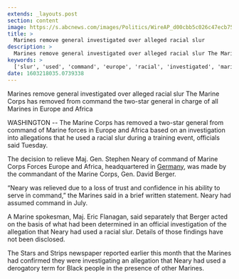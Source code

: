 ```yaml
--- 
extends: _layouts.post 
section: content 
image: https://s.abcnews.com/images/Politics/WireAP_d00cbb5c026c47ecb7594a5018f8dea0_16x9_992.jpg 
title: > 
  Marines remove general investigated over alleged racial slur 
description: > 
  Marines remove general investigated over alleged racial slur The Marine Corps has removed from command the two-star general in charge of all Marines in Europe and AfricaWASHINGTON -- The Marine Corps has removed a two-star general from command of Marine forces in Europe and Africa based on an investigation into allegations that he used a racial slur during a training event, officials said Tuesday.The decision to relieve Maj. Gen. Stephen Neary of command of Marine Corps Forces Europe and Africa, headquartered in Germany, was made by the commandant of the Marine Corps, Gen. David Berger.“Neary was relieved due to a loss of trust and confidence in his ability to serve in command,” the Marines said in a brief written statement.A Marine spokesman, Maj. Eric Flanagan, said separately that Berger acted on the basis of what had been determined in an official investigation of the allegation that Neary had used a racial slur.The Stars and Strips newspaper reported earlier this month that the Marines had confirmed they were investigating an allegation that Neary had used a derogatory term for Black people in the presence of other Marines. 
keywords: > 
  ['slur', 'used', 'command', 'europe', 'racial', 'investigated', 'marines', 'corps', 'general', 'neary', 'remove', 'alleged', 'marine'] 
date: 1603218035.0739338 
--- 
```

<div><p>Marines remove general investigated over alleged racial slur The Marine Corps has removed from command the two-star general in charge of all Marines in Europe and Africa</p><p>WASHINGTON -- The Marine Corps has removed a two-star general from command of Marine forces in Europe and Africa based on an investigation into allegations that he used a racial slur during a training event, officials said Tuesday.</p><p id="_ap_link_Germany_Germany_">The decision to relieve Maj. Gen. Stephen Neary of command of Marine Corps Forces Europe and Africa, headquartered in <a href="https://abcnews.go.com/alerts/Germany" id="_ap_link_Germany_Germany_" target="_blank">Germany</a>, was made by the commandant of the Marine Corps, Gen. David Berger.</p><p class="Ad incontentTeads incontentTeads--story ad-slot"></p><p>&#8220;Neary was relieved due to a loss of trust and confidence in his ability to serve in command,&#8221; the Marines said in a brief written statement. Neary had assumed command in July.</p><p>A Marine spokesman, Maj. Eric Flanagan, said separately that Berger acted on the basis of what had been determined in an official investigation of the allegation that Neary had used a racial slur. Details of those findings have not been disclosed.</p><p>The Stars and Strips newspaper reported earlier this month that the Marines had confirmed they were investigating an allegation that Neary had used a derogatory term for Black people in the presence of other Marines.</p></div>